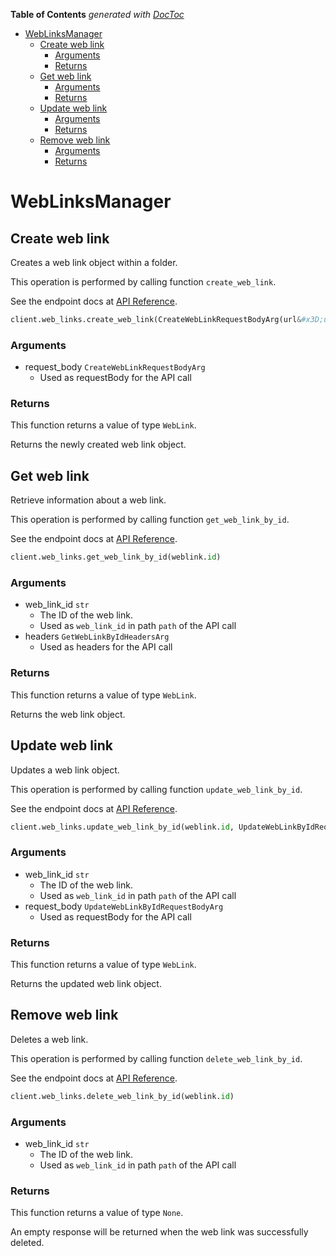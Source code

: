 <!-- START doctoc generated TOC please keep comment here to allow auto update -->
<!-- DON'T EDIT THIS SECTION, INSTEAD RE-RUN doctoc TO UPDATE -->
**Table of Contents**  *generated with [DocToc](https://github.com/thlorenz/doctoc)*

- [WebLinksManager](#weblinksmanager)
  - [Create web link](#create-web-link)
    - [Arguments](#arguments)
    - [Returns](#returns)
  - [Get web link](#get-web-link)
    - [Arguments](#arguments-1)
    - [Returns](#returns-1)
  - [Update web link](#update-web-link)
    - [Arguments](#arguments-2)
    - [Returns](#returns-2)
  - [Remove web link](#remove-web-link)
    - [Arguments](#arguments-3)
    - [Returns](#returns-3)

<!-- END doctoc generated TOC please keep comment here to allow auto update -->

# WebLinksManager

## Create web link

Creates a web link object within a folder.

This operation is performed by calling function `create_web_link`.

See the endpoint docs at
[API Reference](https://developer.box.com/reference/post-web-links/).

<!-- sample post_web_links -->
```python
client.web_links.create_web_link(CreateWebLinkRequestBodyArg(url&#x3D;url, parent&#x3D;parent, name&#x3D;name, description&#x3D;description))
```

### Arguments

- request_body `CreateWebLinkRequestBodyArg`
  - Used as requestBody for the API call


### Returns

This function returns a value of type `WebLink`.

Returns the newly created web link object.


## Get web link

Retrieve information about a web link.

This operation is performed by calling function `get_web_link_by_id`.

See the endpoint docs at
[API Reference](https://developer.box.com/reference/get-web-links-id/).

<!-- sample get_web_links_id -->
```python
client.web_links.get_web_link_by_id(weblink.id)
```

### Arguments

- web_link_id `str`
  - The ID of the web link.
  - Used as `web_link_id` in path `path` of the API call
- headers `GetWebLinkByIdHeadersArg`
  - Used as headers for the API call


### Returns

This function returns a value of type `WebLink`.

Returns the web link object.


## Update web link

Updates a web link object.

This operation is performed by calling function `update_web_link_by_id`.

See the endpoint docs at
[API Reference](https://developer.box.com/reference/put-web-links-id/).

<!-- sample put_web_links_id -->
```python
client.web_links.update_web_link_by_id(weblink.id, UpdateWebLinkByIdRequestBodyArg(name&#x3D;updated_name, shared_link&#x3D;UpdateWebLinkByIdRequestBodyArgSharedLinkField(access&#x3D;shared_access, password&#x3D;password)))
```

### Arguments

- web_link_id `str`
  - The ID of the web link.
  - Used as `web_link_id` in path `path` of the API call
- request_body `UpdateWebLinkByIdRequestBodyArg`
  - Used as requestBody for the API call


### Returns

This function returns a value of type `WebLink`.

Returns the updated web link object.


## Remove web link

Deletes a web link.

This operation is performed by calling function `delete_web_link_by_id`.

See the endpoint docs at
[API Reference](https://developer.box.com/reference/delete-web-links-id/).

<!-- sample delete_web_links_id -->
```python
client.web_links.delete_web_link_by_id(weblink.id)
```

### Arguments

- web_link_id `str`
  - The ID of the web link.
  - Used as `web_link_id` in path `path` of the API call


### Returns

This function returns a value of type `None`.

An empty response will be returned when the web link
was successfully deleted.


